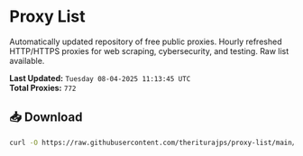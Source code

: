 # Proxy List

Automatically updated repository of free public proxies. Hourly refreshed HTTP/HTTPS proxies for web scraping, cybersecurity, and testing. Raw list available.

**Last Updated:** `Tuesday 08-04-2025 11:13:45 UTC`  
**Total Proxies:** `772`

## 📥 Download
```bash
curl -O https://raw.githubusercontent.com/theriturajps/proxy-list/main/proxies.txt
